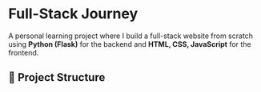 # Full-Stack Journey

A personal learning project where I build a full-stack website from scratch using **Python (Flask)** for the backend and **HTML, CSS, JavaScript** for the frontend.

## 🧩 Project Structure